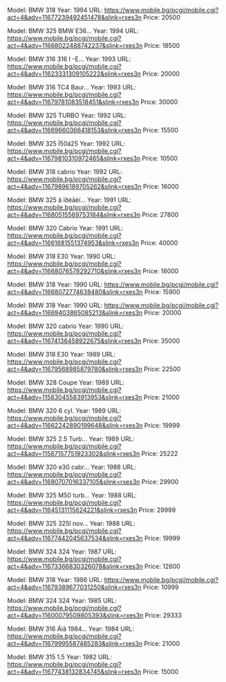 Model: BMW 318
Year: 1994
URL: https://www.mobile.bg/pcgi/mobile.cgi?act=4&adv=11677239492451478&slink=rxes3n
Price: 20500


Model: BMW 325 BMW E36...
Year: 1994
URL: https://www.mobile.bg/pcgi/mobile.cgi?act=4&adv=11668022488742237&slink=rxes3n
Price: 18500


Model: BMW 316 316 I -E...
Year: 1993
URL: https://www.mobile.bg/pcgi/mobile.cgi?act=4&adv=11623331309105222&slink=rxes3n
Price: 20000


Model: BMW 316 TC4 Baur...
Year: 1993
URL: https://www.mobile.bg/pcgi/mobile.cgi?act=4&adv=11679781083518451&slink=rxes3n
Price: 30000


Model: BMW 325 TURBO
Year: 1992
URL: https://www.mobile.bg/pcgi/mobile.cgi?act=4&adv=11669660366418153&slink=rxes3n
Price: 15500


Model: BMW 325 Ì50á25
Year: 1992
URL: https://www.mobile.bg/pcgi/mobile.cgi?act=4&adv=11679810310972465&slink=rxes3n
Price: 10500


Model: BMW 318 cabrio
Year: 1992
URL: https://www.mobile.bg/pcgi/mobile.cgi?act=4&adv=11679896189705262&slink=rxes3n
Price: 16000


Model: BMW 325 â îðèãèí...
Year: 1991
URL: https://www.mobile.bg/pcgi/mobile.cgi?act=4&adv=11680515569753184&slink=rxes3n
Price: 27800


Model: BMW 320 Cabrio
Year: 1991
URL: https://www.mobile.bg/pcgi/mobile.cgi?act=4&adv=11661681551374953&slink=rxes3n
Price: 40000


Model: BMW 318 E30
Year: 1990
URL: https://www.mobile.bg/pcgi/mobile.cgi?act=4&adv=11668076578292710&slink=rxes3n
Price: 18000


Model: BMW 318
Year: 1990
URL: https://www.mobile.bg/pcgi/mobile.cgi?act=4&adv=11668072774638480&slink=rxes3n
Price: 15900


Model: BMW 318
Year: 1990
URL: https://www.mobile.bg/pcgi/mobile.cgi?act=4&adv=11669403865085213&slink=rxes3n
Price: 20000


Model: BMW 320 cabrio
Year: 1990
URL: https://www.mobile.bg/pcgi/mobile.cgi?act=4&adv=11674136458922675&slink=rxes3n
Price: 35000


Model: BMW 318 E30
Year: 1989
URL: https://www.mobile.bg/pcgi/mobile.cgi?act=4&adv=11679568985879780&slink=rxes3n
Price: 22500


Model: BMW 328 Coupe 
Year: 1989
URL: https://www.mobile.bg/pcgi/mobile.cgi?act=4&adv=11583045583913953&slink=rxes3n
Price: 21000


Model: BMW 320 6 cyl. 
Year: 1989
URL: https://www.mobile.bg/pcgi/mobile.cgi?act=4&adv=11662242890199648&slink=rxes3n
Price: 19999


Model: BMW 325 2.5 Turb...
Year: 1989
URL: https://www.mobile.bg/pcgi/mobile.cgi?act=4&adv=11587157751923302&slink=rxes3n
Price: 25222


Model: BMW 320 e30 cabr...
Year: 1988
URL: https://www.mobile.bg/pcgi/mobile.cgi?act=4&adv=11680707016337105&slink=rxes3n
Price: 29900


Model: BMW 325 M50 turb...
Year: 1988
URL: https://www.mobile.bg/pcgi/mobile.cgi?act=4&adv=11645131115624221&slink=rxes3n
Price: 29999


Model: BMW 325 325I nov...
Year: 1988
URL: https://www.mobile.bg/pcgi/mobile.cgi?act=4&adv=11677442045637534&slink=rxes3n
Price: 19999


Model: BMW 324 324
Year: 1987
URL: https://www.mobile.bg/pcgi/mobile.cgi?act=4&adv=11673366830326078&slink=rxes3n
Price: 12600


Model: BMW 318
Year: 1986
URL: https://www.mobile.bg/pcgi/mobile.cgi?act=4&adv=11679389677031250&slink=rxes3n
Price: 10999


Model: BMW 324 324
Year: 1985
URL: https://www.mobile.bg/pcgi/mobile.cgi?act=4&adv=11600079509805393&slink=rxes3n
Price: 29333


Model: BMW 316 Áìâ 1984...
Year: 1984
URL: https://www.mobile.bg/pcgi/mobile.cgi?act=4&adv=11679995587485283&slink=rxes3n
Price: 21000


Model: BMW 315 1.5
Year: 1982
URL: https://www.mobile.bg/pcgi/mobile.cgi?act=4&adv=11677438132834745&slink=rxes3n
Price: 15000


